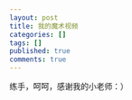 ```yaml
---
layout: post
title: 我的魔术视频
categories: []
tags: []
published: true
comments: true
---
```

<p>练手，呵呵，感谢我的小老师：）<br /></p>

<p><br /><br /></p>

<p></p>

